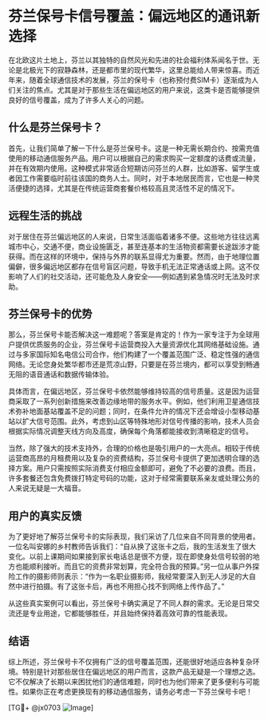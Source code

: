 # 芬兰保号卡信号覆盖：偏远地区的通讯新选择

在北欧这片土地上，芬兰以其独特的自然风光和先进的社会福利体系闻名于世。无论是北极光下的寂静森林，还是都市里的现代繁华，这里总能给人带来惊喜。而近年来，随着全球通信技术的发展，芬兰的保号卡（也称预付费SIM卡）逐渐成为人们关注的焦点。尤其是对于那些生活在偏远地区的用户来说，这类卡是否能够提供良好的信号覆盖，成为了许多人关心的问题。

## 什么是芬兰保号卡？

首先，让我们简单了解一下什么是芬兰保号卡。这是一种无需长期合约、按需充值使用的移动通信服务产品。用户可以根据自己的需求购买一定额度的话费或流量，并在有效期内使用。这种模式非常适合短期访问芬兰的人群，比如游客、留学生或者因工作需要临时前往该国的商务人士。同时，对于本地居民而言，它也是一种灵活便捷的选择，尤其是在传统运营商套餐价格较高且灵活性不足的情况下。

## 远程生活的挑战

对于居住在芬兰偏远地区的人来说，日常生活面临着诸多不便。这些地方往往远离城市中心，交通不便，商业设施匮乏，甚至连基本的生活物资都需要长途跋涉才能获得。而在这样的环境中，保持与外界的联系显得尤为重要。然而，由于地理位置偏僻，很多偏远地区都存在信号盲区问题，导致手机无法正常通话或上网。这不仅影响了人们的社交活动，还可能危及人身安全——例如遇到紧急情况时无法及时求助。

## 芬兰保号卡的优势

那么，芬兰保号卡能否解决这一难题呢？答案是肯定的！作为一家专注于为全球用户提供优质服务的企业，芬兰保号卡运营商投入大量资源优化其网络基础设施。通过与多家国际知名电信公司合作，他们构建了一个覆盖范围广泛、稳定性强的通信网络。无论您身处繁华都市还是荒凉山野，只要是在芬兰境内，都可以享受到畅通无阻的语音通话和数据传输体验。

具体而言，在偏远地区，芬兰保号卡依然能够维持较高的信号质量。这是因为运营商采取了一系列创新措施来改善边缘地带的服务水平。例如，他们利用卫星通信技术弥补地面基站覆盖不足的问题；同时，在条件允许的情况下还会增设小型移动基站以扩大信号范围。此外，考虑到山区等特殊地形对信号传播的影响，技术人员会根据实际情况调整天线方向及高度，确保每个角落都能接收到清晰稳定的信号。

当然，除了强大的技术支持外，合理的价格也是吸引用户的一大亮点。相较于传统运营商高昂的月租费用以及复杂的资费结构，芬兰保号卡提供了更加透明合理的选择方案。用户只需按照实际消费支付相应金额即可，避免了不必要的浪费。而且，许多套餐还包含免费拨打特定号码的功能，这对于经常需要联系亲友或处理公务的人来说无疑是一大福音。

## 用户的真实反馈

为了更好地了解芬兰保号卡的实际表现，我们采访了几位来自不同背景的使用者。一位名叫安娜的乡村教师告诉我们：“自从换了这张卡之后，我的生活发生了很大变化。以前上课期间如果接到家长电话总是很不方便，现在即使身处信号较弱的地方也能顺利接听。而且它的资费非常划算，完全符合我的预算。”另一位从事户外探险工作的摄影师则表示：“作为一名职业摄影师，我经常要深入到无人涉足的大自然中进行拍摄。有了这张卡后，再也不用担心找不到网络上传作品了。”

从这些真实案例可以看出，芬兰保号卡确实满足了不同人群的需求。无论是日常交流还是专业用途，它都能够胜任，并且始终保持着高效可靠的性能表现。

## 结语

综上所述，芬兰保号卡不仅拥有广泛的信号覆盖范围，还能很好地适应各种复杂环境。特别是针对那些居住在偏远地区的用户而言，这款产品无疑是一个理想之选。它不仅解决了长期以来困扰他们的通信难题，同时也为他们带来了更多便利与可能性。如果你正在考虑更换现有的移动通信服务，请务必考虑一下芬兰保号卡吧！

[TG💪+ @jx0703 ![Image](https://github.com/user-attachments/assets/dbca1d08-cadb-493c-b0ec-ad6f7a83f270)]